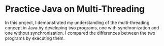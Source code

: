 # Practice Java on Multi-Threading
In this project, I demonstrated my understanding of the multi-threading concept in Java by developing two programs, one with synchronization and one without synchronization. I compared the differences between the two programs by executing them.
